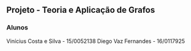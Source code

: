 ## Projeto - Teoria e Aplicação de Grafos

### Alunos
Vinícius Costa e Silva - 15/0052138
Diego Vaz Fernandes - 16/0117925